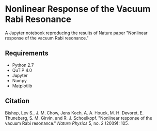 # Nonlinear Response of the Vacuum Rabi Resonance
A Jupyter notebook reproducing the results of Nature paper "Nonlinear response of the vacuum Rabi resonance."

## Requirements
- Python 2.7
- QuTiP 4.0
- Jupyter
- Numpy
- Matplotlib

## Citation
Bishop, Lev S., J. M. Chow, Jens Koch, A. A. Houck, M. H. Devoret, E. Thuneberg, S. M. Girvin, and R. J. Schoelkopf. "Nonlinear response of the vacuum Rabi resonance." *Nature Physics* 5, no. 2 (2009): 105.
